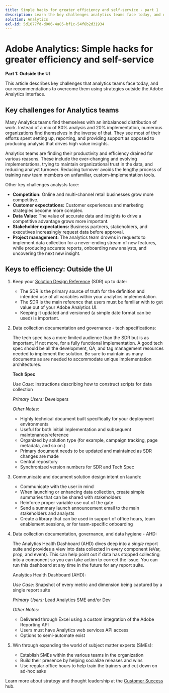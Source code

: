 ```yaml
---
title: Simple hacks for greater efficiency and self-service - part 1
description: Learn the key challenges analytics teams face today, and our recommendations to overcome them using strategies outside the Adobe Analytics UI.
solution: Analytics
exl-id: 5d1077fd-d006-4a85-bf1c-54f6b2d31934
---
```

# Adobe Analytics: Simple hacks for greater efficiency and self-service

**Part 1: Outside the UI**

This article describes key challenges that analytics teams face today, and our recommendations to overcome them using strategies outside the Adobe Analytics interface. 

## Key challenges for Analytics teams

Many Analytics teams find themselves with an imbalanced distribution of work. Instead of a mix of 80% analysis and 20% implementation, numerous organizations find themselves in the inverse of that. They see most of their efforts spent setting up, reporting, and providing support as opposed to producing analysis that drives high value insights.

Analytics teams are finding their productivity and efficiency drained for various reasons. These include the ever-changing and evolving implementations, trying to maintain organizational trust in the data, and reducing analyst turnover. Reducing turnover avoids the lengthy process of training new team members on unfamiliar, custom-implementation tools.

Other key challenges analysts face:

* **Competition:** Online and multi-channel retail businesses grow more competitive.
* **Customer expectations:** Customer experiences and marketing strategies become more complex.
* **Data Value:** The value of accurate data and insights to drive a competitive advantage grows more important.
* **Stakeholder expectations:** Business partners, stakeholders, and executives increasingly request data before approval.
* **Project management:** The analytics team drowns in requests to implement data collection for a never-ending stream of new features, while producing accurate reports, onboarding new analysts, and uncovering the next new insight.

## Keys to efficiency: Outside the UI

1. Keep your [Solution Design Reference](/help/implementation/implementation-basics/creating-and-maintaining-an-sdr.md) (SDR) up to date:

   * The SDR is the primary source of truth for the definition and intended use of all variables within your analytics implementation.
   * The SDR is the main reference that users must be familiar with to get value out of your Adobe Analytics UI.
   * Keeping it updated and versioned (a simple date format can be used) is important.

1. Data collection documentation and governance - tech specifications:

   The tech spec has a more limited audience than the SDR but is as important, if not more, for a fully functional implementation. A good tech spec should be all the development, QA, and tag management resources needed to implement the solution. Be sure to maintain as many documents as are needed to accommodate unique implementation architectures.

   **Tech Spec**

   _Use Case:_ Instructions describing how to construct scripts for data collection

   _Primary Users:_ Developers

   _Other Notes:_

    * Highly technical document built specifically for your deployment environments
    * Useful for both initial implementation and subsequent maintenance/reference
    * Organized by solution type (for example, campaign tracking, page metadata, and so on.)
    * Primary document needs to be updated and maintained as SDR changes are made
    * Central repository
    * Synchronized version numbers for SDR and Tech Spec

1. Communicate and document solution design intent on launch:

   * Communicate with the user in mind
   * When launching or enhancing data collection, create simple summaries that can be shared with stakeholders
   * Reinforce proper variable use out of the gate
   * Send a summary launch announcement email to the main stakeholders and analysts
   * Create a library that can be used in support of office hours, team enablement sessions, or for team-specific onboarding

1. Data collection documentation, governance, and data hygiene - AHD:

   The Analytics Health Dashboard (AHD) dives deep into a _single_ report suite and provides a view into data collected in every component (eVar, prop, and event). This can help point out if data has stopped collecting into a component so you can take action to correct the issue. You can run this dashboard at any time in the future for any report suite.

   Analytics Health Dashboard (AHD):

   _Use Case:_ Snapshot of every metric and dimension being captured by a single report suite
  
   _Primary Users:_ Lead Analytics SME and/or Dev

   _Other Notes:_
    * Delivered through Excel using a custom integration of the Adobe Reporting API
    * Users must have Analytics web services API access
    * Options to semi-automate exist

1. Win through expanding the world of subject matter experts (SMEs):

   * Establish SMEs within the various teams in the organization
   * Build their presence by helping socialize releases and wins
   * Use regular office hours to help train the trainers and cut down on ad-hoc asks

Learn more about strategy and thought leadership at the [Customer Success](https://experienceleague.adobe.com/docs/customer-success/customer-success/overview.html) hub.